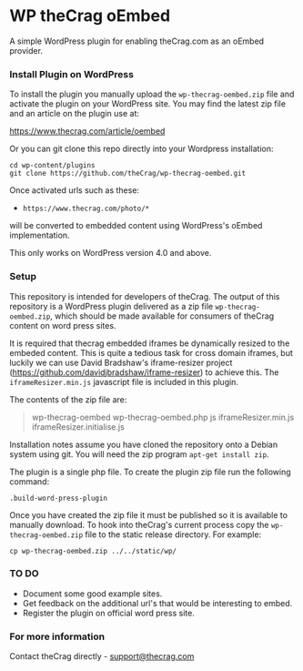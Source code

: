 # WP theCrag oEmbed #

A simple WordPress plugin for enabling theCrag.com as an oEmbed provider.

### Install Plugin on WordPress ###

To install the plugin you manually upload the `wp-thecrag-oembed.zip` file and activate the plugin on your WordPress site. You may find the latest zip file and an article on the plugin use at:

https://www.thecrag.com/article/oembed

Or you can git clone this repo directly into your Wordpress installation:

```
cd wp-content/plugins
git clone https://github.com/theCrag/wp-thecrag-oembed.git
```

Once activated urls such as these:

 * `https://www.thecrag.com/photo/*`

will be converted to embedded content using WordPress's oEmbed implementation.

This only works on WordPress version 4.0 and above.


### Setup ###

This repository is intended for developers of theCrag. The output of this repository is a WordPress plugin delivered as a zip file `wp-thecrag-oembed.zip`, which should be made available for consumers of theCrag content on word press sites.

It is required that thecrag embedded iframes be dynamically resized to the embeded content. This is quite a tedious task for cross domain iframes, but luckily we can use David Bradshaw's iframe-resizer project (https://github.com/davidjbradshaw/iframe-resizer) to achieve this. The `iframeResizer.min.js` javascript file is included in this plugin.

The contents of the zip file are:
> wp-thecrag-oembed
>   wp-thecrag-oembed.php
>   js
>     iframeResizer.min.js
>     iframeResizer.initialise.js

Installation notes assume you have cloned the repository onto a Debian system using git. You will need the zip program `apt-get install zip`.

The plugin is a single php file. To create the plugin zip file run the following command:

`.build-word-press-plugin`

Once you have created the zip file it must be published so it is available to manually download. To hook into theCrag's current process copy the `wp-thecrag-oembed.zip` file to the static release directory. For example:

`cp wp-thecrag-oembed.zip ../../static/wp/`

### TO DO ###

  * Document some good example sites.
  * Get feedback on the additional url's that would be interesting to embed.
  * Register the plugin on official word press site.

### For more information ###

Contact theCrag directly - support@thecrag.com
